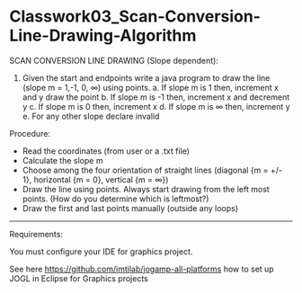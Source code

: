 # Classwork03_Scan-Conversion-Line-Drawing-Algorithm

SCAN CONVERSION LINE DRAWING (Slope dependent):

1. Given the start and endpoints write a java program to draw the line (slope m = 1,-1, 0, ∞) using points.
 a. If slope m is 1 then, increment x and y draw the point
 b. If slope m is -1 then, increment x and decrement y
 c. If slope m is 0 then, increment x
 d. If slope m is ∞ then, increment y
 e. For any other slope declare invalid

Procedure:
- Read the coordinates (from user or a .txt file)
- Calculate the slope m
- Choose among the four orientation of straight lines (diagonal {m = +/- 1}, horizontal {m = 0}, vertical {m = ∞})
- Draw the line using points. Always start drawing from the left most points. (How do you determine which is leftmost?)
- Draw the first and last points manually (outside any loops)


-----------
Requirements: 

You must configure your IDE for graphics project.

See here https://github.com/imtilab/jogamp-all-platforms how to set up JOGL in Eclipse for Graphics projects
